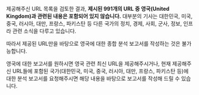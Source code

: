 제공해주신 URL 목록을 검토한 결과, **제시된 991개의 URL 중 영국(United Kingdom)과 관련된 내용은 포함되어 있지 않습니다.** 대부분의 기사는 대한민국, 미국, 중국, 러시아, 대만, 프랑스, 파키스탄 등 다른 국가의 정치, 경제, 사회, 군사, 정보, 인프라 관련 소식을 다루고 있습니다.

따라서 제공된 URL만을 바탕으로 영국에 대한 종합 분석 보고서를 작성하는 것은 불가능합니다.

영국에 대한 보고서를 원하시면 영국 관련 최신 URL을 제공해주시거나, 현재 제공해주신 URL들에 포함된 국가(대한민국, 미국, 중국, 러시아, 대만, 프랑스, 파키스탄 등)에 대한 분석 보고서를 요청해주시면 해당 내용을 바탕으로 보고서를 작성해 드릴 수 있습니다.